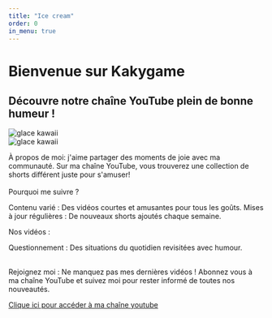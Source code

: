 ```yaml
---
title: "Ice cream"
order: 0
in_menu: true
---
```

<body>
   <h1> Bienvenue sur Kakygame </h1>

<h2>Découvre notre chaîne YouTube plein de bonne humeur ! </h2>

<img src="./ice-cream-cone-6387867_1280.png" alt="glace kawaii" class="animee" >
<div class="image"> <img src="./ice-cream-cone-6387867_1280.png" alt="glace kawaii" class="bas"> </div>

<p>À propos de moi: j'aime partager des moments de joie avec ma communauté. Sur ma chaîne YouTube, vous trouverez une collection de shorts différent juste pour s'amuser! <br> <br>
Pourquoi me suivre ?

Contenu varié : Des vidéos courtes et amusantes pour tous les goûts. Mises à jour régulières : De nouveaux shorts ajoutés chaque semaine. <br>

Nos vidéos :

Questionnement : Des situations du quotidien revisitées avec humour. <br> <br>

Rejoignez moi : Ne manquez pas mes dernières vidéos ! Abonnez vous à ma chaîne YouTube et suivez moi pour rester informé de toutes nos nouveautés.

 </p>

 <a href="http://www.youtube.com/@Kaky_Game" target="_blank">Clique ici pour accéder à ma chaîne youtube</a>

 



</body> 
